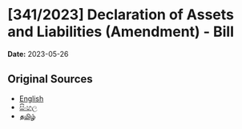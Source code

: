 # [341/2023] Declaration of Assets and Liabilities (Amendment) - Bill

**Date:** 2023-05-26

## Original Sources

- [English](https://documents.gov.lk/view/bills/2023/5/341-2023_E.pdf)
- [සිංහල](https://documents.gov.lk/view/bills/2023/5/341-2023_S.pdf)
- [தமிழ்](https://documents.gov.lk/view/bills/2023/5/341-2023_T.pdf)
